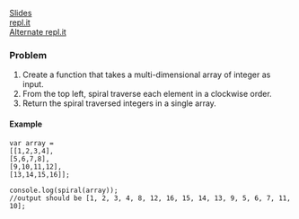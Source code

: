 <a href="http://slides.com/katehumphrey/reacto-7#">Slides</a><br/>
<a href="https://repl.it/C9mO/1">repl.it</a><br/>
<a href="https://repl.it/lc8">Alternate repl.it</a>

### Problem 
1. Create a function that takes a multi-dimensional array of integer as input.
2. From the top left, spiral traverse each element in a clockwise order.
3. Return the spiral traversed integers in a single array.

#### Example 

```
var array = 
[[1,2,3,4], 
[5,6,7,8], 
[9,10,11,12], 
[13,14,15,16]];

console.log(spiral(array));
//output should be [1, 2, 3, 4, 8, 12, 16, 15, 14, 13, 9, 5, 6, 7, 11, 10];

```
